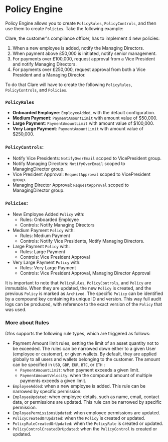 # Policy Engine

Policy Engine allows you to create `PolicyRules`, `PolicyControls`, and then use them to create `Policies`.  Take the following example:

Clare, the customer's compliance officer, has to implement 4 new policies:
1. When a new employee is added, notify the Managing Directors.
2. When payment above £50,000 is initiated, notify senior management.
3. For payments over £100,000, request approval from a Vice President and notify Managing Directors.
4. For payments over £250,000, request approval from both a Vice President and a Managing Director.

To do that Clare will have to create the following `PolicyRules`, `PolicyControls`, and `Policies`.

###  `PolicyRules`
* **Onboarded Employee**: `EmployeeAdded`, with the default configuration.
* **Medium Payment**: `PaymentAmountLimit` with amount value of $50,000.
* **Large Payment**: `PaymentAmountLimit` with amount value of $100,000.
* **Very Large Payment**: `PaymentAmountLimit` with amount value of $250,000.


### `PolicyControls`:
* Notify Vice Presidents: `NotifyOverEmail` scoped to VicePresident group.
* Notify Managing Directors: `NotifyOverEmail` scoped to ManagingDirector group.
* Vice President Approval: `RequestApproval` scoped to VicePresident group.
* Managing Director Approval: `RequestApproval` scoped to ManagingDirector group.

### `Policies`:

* New Employee Added `Policy` with:
  * Rules: Onboarded Employee
  * Controls: Notify Managing Directors
* Medium Payment `Policy` with:
  * Rules: Medium Payment
  * Controls: Notify Vice Presidents, Notify Managing Directors.
* Large Payment `Policy` with:
  * Rules: Large Payment
  * Controls: Vice President Approval
* Very Large Payment `Policy` with:
  * Rules: Very Large Payment
  * Controls: Vice President Approval, Managing Director Approval


It is important to note that `PolicyRules`, `PolicyControls`, and `Policy` are immutable. When they are updated, the new `Policy` is created, and the previous `Policy` is marked as `Archived`. The specific `Policy` can be identified by a compound key containing its unique ID and version. This way full audit logs can be produced, with reference to the exact version of the `Policy` that was used.



### More about Rules
Dfns supports the following rule types, which are triggered as follows:

* Payment Amount limit rules, setting the limit of an asset quantity not to be exceeded. The rules can be narrowed down either to a given User (employee or customer), or given wallets. By default, they are applied globally to all users and wallets belonging to the customer. The amount can be specified in  `USD`, `GBP`, `EUR`, `BTC`, or `ETH`
:
  * `PaymentAmountLimit`: when payment exceeds a given limit.  
  * `PaymentAmountVelocity`: when the compound amount of multiple payments exceeds a given limit.  
* `EmployeeAdded`: when a new employee is added. This rule can be narrowed by specific permission.
* `EmployeeUpdated`: when employee details, such as name, email, contact data, or permissions are updated. This rule can be narrowed by specific permission.
* `EmployeePermissionsUpdated`: when employee permissions are updated.
* `PolicyCreatedOrUpdated`: when the `Policy` is created or updated.
* `PolicyRuleCreatedOrUpdated`: when the `PolicyRule` is created or updated.
* `PolicyControlCreatedOrUpdated`: when the `PolicyControl` is created or updated.

<!--  -->


